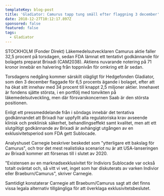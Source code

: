 ```yaml
---
templateKey: blog-post
title: 'Gladiator: Camurus tapp tung smäll efter flaggning 3 december'
date: 2018-12-27T10:12:17.897Z
sponsored: false
featured: false
tags:
  - Gladiator
---
```

STOCKHOLM (Fonder Direkt) Läkemedelsutvecklaren Camurus aktie faller 32,5 procent på torsdagen, sedan FDA lämnat ett tentativt godkännande för bolagets preparat Brixadi (CAM2038). Aktiens nuvarande notering på 71 kronor innebär en halvering från toppnivån för omkring ett år sedan.

Torsdagens nedgång kommer särskilt olägligt för Hedgefonden Gladiator, som den 3 december flaggade för 6,5 procents ägande i bolaget, efter att ha ökat sitt innehav med 34 procent till knappt 2,5 miljoner aktier. Innehavet är fondens sjätte största, i en portfölj med tonvikten på läkemedelsutveckling, men där försvarskoncernen Saab är den största positionen.

Enligt ett pressmeddelande från i söndags innebär det tentativa godkännandet att Brixadi har uppfyllt alla regulatoriska krav avseende klinisk och preklinisk säkerhet, behandlingseffekt samt kvalitet, men att ett slutgiltigt godkännande av Brixadi är avhängigt utgången av en exklusivitetsperiod som FDA gett Sublocade.

Analyshuset Carnegie beskriver beskedet som "ytterligare ett bakslag för Camurus", och tror det mest realistiska scenariot nu är att USA-lanseringen av Brixadi kommer att försenas till i slutet av 2020.

"Existensen av en marknadsexklusivitet för Indiviors Sublocade var också totalt oväntat och, så vitt vi vet, inget som har diskuterats av varken Indivior eller Braeburn/Camurus", skriver Carnegie.

Samtidigt konstaterar Carnegie att Braeburn/Camurus sagt att det finns vissa legala alternativ tillgängliga för att överklaga exklusivitetsbeslutet.
